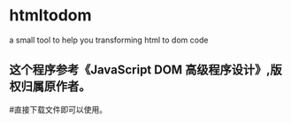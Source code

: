 # htmltodom
a small tool to help you transforming html to dom code

## 这个程序参考《JavaScript DOM 高级程序设计》,版权归属原作者。

#直接下载文件即可以使用。
